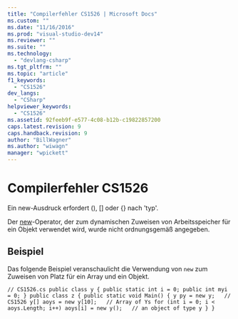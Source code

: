 ```yaml
---
title: "Compilerfehler CS1526 | Microsoft Docs"
ms.custom: ""
ms.date: "11/16/2016"
ms.prod: "visual-studio-dev14"
ms.reviewer: ""
ms.suite: ""
ms.technology: 
  - "devlang-csharp"
ms.tgt_pltfrm: ""
ms.topic: "article"
f1_keywords: 
  - "CS1526"
dev_langs: 
  - "CSharp"
helpviewer_keywords: 
  - "CS1526"
ms.assetid: 92feeb9f-e577-4c08-b12b-c19822857200
caps.latest.revision: 9
caps.handback.revision: 9
author: "BillWagner"
ms.author: "wiwagn"
manager: "wpickett"
---
```

# Compilerfehler CS1526
Ein new\-Ausdruck erfordert \(\), \[\] oder {} nach 'typ'.  
  
 Der [new](../../csharp/language-reference/keywords/new.md)\-Operator, der zum dynamischen Zuweisen von Arbeitsspeicher für ein Objekt verwendet wird, wurde nicht ordnungsgemäß angegeben.  
  
## Beispiel  
 Das folgende Beispiel veranschaulicht die Verwendung von `new` zum Zuweisen von Platz für ein Array und ein Objekt.  
  
```  
// CS1526.cs public class y { public static int i = 0; public int myi = 0; } public class z { public static void Main() { y py = new y;   // CS1526 y[] aoys = new y[10];   // Array of Ys for (int i = 0; i < aoys.Length; i++) aoys[i] = new y();   // an object of type y } }  
```
